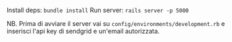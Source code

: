 Install deps: `bundle install`
Run server: `rails server -p 5000`

NB. Prima di avviare il server vai su `config/environments/development.rb` e inserisci l'api key di sendgrid e un'email autorizzata.